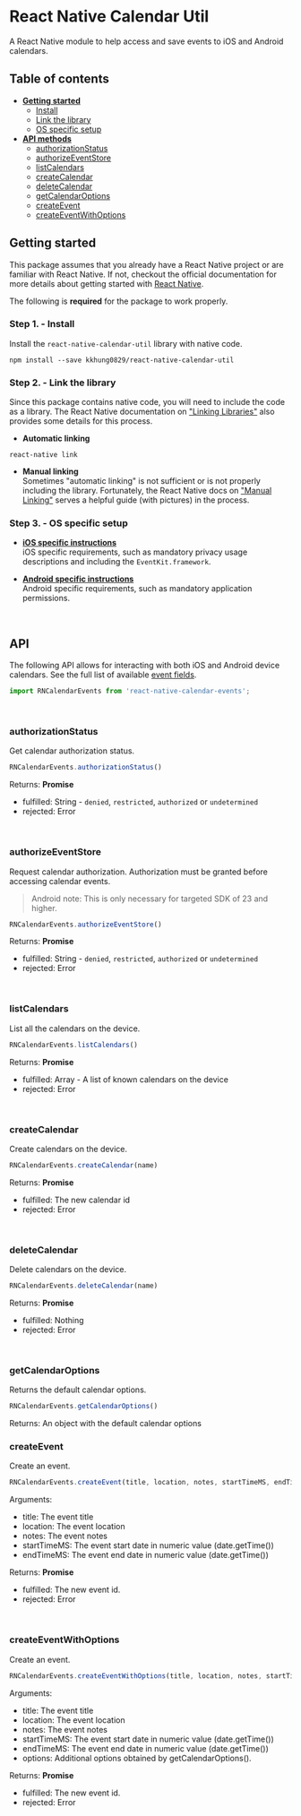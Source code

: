 # React Native Calendar Util

A React Native module to help access and save events to iOS and Android calendars.

## Table of contents
- [**Getting started**](#getting-started)
  - [Install](#step-1---install)
  - [Link the library](#step-2---link-the-library)
  - [OS specific setup](#step-3---os-specific-setup)
- [**API methods**](#api)
  - [authorizationStatus](#authorizationstatus)
  - [authorizeEventStore](#authorizeeventstore)
  - [listCalendars](#listcalendars)
  - [createCalendar](#createcalendar)
  - [deleteCalendar](#deletecalendar)
  - [getCalendarOptions](#getcalendaroptions)
  - [createEvent](#createevent)
  - [createEventWithOptions](#createeventwithoptions)

## Getting started
This package assumes that you already have a React Native project or are familiar with React Native. If not, checkout the official documentation for more details about getting started with [React Native](https://facebook.github.io/react-native/docs/getting-started.html).
<br/>

The following is **required** for the package to work properly.

### Step 1. - Install
Install the `react-native-calendar-util` library with native code.

```
npm install --save kkhung0829/react-native-calendar-util
```

### Step 2. - Link the library
Since this package contains native code, you will need to include the code as a library. The React Native documentation on ["Linking Libraries"](https://facebook.github.io/react-native/docs/linking-libraries-ios.html) also provides some details for this process.

+ **Automatic linking**
```
react-native link
```

+ **Manual linking**<br/>
Sometimes "automatic linking" is not sufficient or is not properly including the library. Fortunately, the React Native docs on ["Manual Linking"](https://facebook.github.io/react-native/docs/linking-libraries-ios.html#manual-linking) serves a helpful guide (with pictures) in the process.

### Step 3. - OS specific setup

- [**iOS specific instructions**](https://github.com/wmcmahan/react-native-calendar-events/wiki/iOS-setup)<br/> iOS specific requirements, such as mandatory privacy usage descriptions and including the `EventKit.framework`.

- [**Android specific instructions**](https://github.com/wmcmahan/react-native-calendar-events/wiki/Android-setup)<br/> Android specific requirements, such as mandatory application permissions.

<br/>

## API
The following API allows for interacting with both iOS and Android device calendars. See the full list of available [event fields](#event-fields).


```javascript
import RNCalendarEvents from 'react-native-calendar-events';
```

<br/>

### authorizationStatus
Get calendar authorization status.

```javascript
RNCalendarEvents.authorizationStatus()
```

Returns: **Promise** 
- fulfilled: String - `denied`, `restricted`, `authorized` or `undetermined`
- rejected: Error

<br/>

### authorizeEventStore
Request calendar authorization. Authorization must be granted before accessing calendar events.

> Android note: This is only necessary for targeted SDK of 23 and higher.

```javascript
RNCalendarEvents.authorizeEventStore()
```

Returns: **Promise** 
 - fulfilled: String - `denied`, `restricted`, `authorized` or `undetermined`
 - rejected: Error

<br/>

### listCalendars
List all the calendars on the device.

```javascript
RNCalendarEvents.listCalendars()
```

Returns: **Promise** 
 - fulfilled: Array - A list of known calendars on the device
 - rejected: Error

<br/>

### createCalendar
Create calendars on the device.

```javascript
RNCalendarEvents.createCalendar(name)
```

Returns: **Promise** 
 - fulfilled: The new calendar id
 - rejected: Error

<br/>

### deleteCalendar
Delete calendars on the device.

```javascript
RNCalendarEvents.deleteCalendar(name)
```

Returns: **Promise** 
 - fulfilled: Nothing
 - rejected: Error

<br/>

### getCalendarOptions
Returns the default calendar options.

```javascript
RNCalendarEvents.getCalendarOptions()
```

Returns: An object with the default calendar options
<br/>

### createEvent
Create an event.

```javascript
RNCalendarEvents.createEvent(title, location, notes, startTimeMS, endTimeMS)
```

Arguments: 
 - title: The event title
 - location: The event location
 - notes: The event notes
 - startTimeMS: The event start date in numeric value (date.getTime())
 - endTimeMS: The event end date in numeric value (date.getTime())

Returns: **Promise** 
 - fulfilled: The new event id.
 - rejected: Error

<br/>

### createEventWithOptions
Create an event.

```javascript
RNCalendarEvents.createEventWithOptions(title, location, notes, startTimeMS, endTimeMS, options)
```

Arguments: 
 - title: The event title
 - location: The event location
 - notes: The event notes
 - startTimeMS: The event start date in numeric value (date.getTime())
 - endTimeMS: The event end date in numeric value (date.getTime())
 - options: Additional options obtained by getCalendarOptions().

Returns: **Promise** 
 - fulfilled: The new event id.
 - rejected: Error
<br/>
